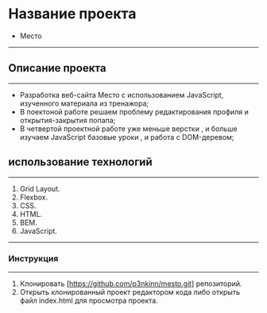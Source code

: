 # Название проекта
* Место
------
## Описание проекта
------
* Разработка веб-сайта Место с использованием JavaScript, изученного материала из тренажора;
* В поектоной работе решаем проблему редактирования профиля и открытия-закрытия попапа;
* В четвертой проектной работе уже меньше верстки , и больше изучаем JavaScript базовые уроки , и работа с DOM-деревом;

## использование технологий
------
1. Grid Layout.
2. Flexbox.
3. CSS.
4. HTML.
5. BEM.
6. JavaScript.
------
### Инструкция
------
1. Клонировать [https://github.com/p3nkinn/mesto.git] репозиторий.
2. Открыть клонированный проект редактором кода либо открыть файл index.html для просмотра проекта.


